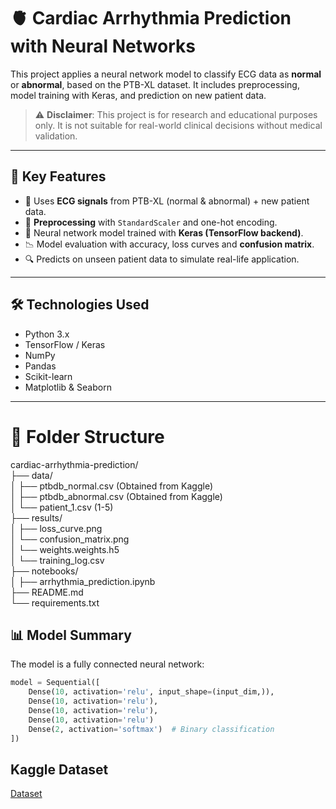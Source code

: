 # 🫀 Cardiac Arrhythmia Prediction with Neural Networks

This project applies a neural network model to classify ECG data as **normal** or **abnormal**, based on the PTB-XL dataset. It includes preprocessing, model training with Keras, and prediction on new patient data.

> ⚠️ **Disclaimer**: This project is for research and educational purposes only. It is not suitable for real-world clinical decisions without medical validation.

---

## 📌 Key Features

- 🧪 Uses **ECG signals** from PTB-XL (normal & abnormal) + new patient data.
- 🔬 **Preprocessing** with `StandardScaler` and one-hot encoding.
- 🧠 Neural network model trained with **Keras (TensorFlow backend)**.
- 📉 Model evaluation with accuracy, loss curves and **confusion matrix**.
- 🔍 Predicts on unseen patient data to simulate real-life application.

---

## 🛠️ Technologies Used

- Python 3.x
- TensorFlow / Keras
- NumPy
- Pandas
- Scikit-learn
- Matplotlib & Seaborn

---

# 📁 Folder Structure
cardiac-arrhythmia-prediction/  
├── data/  
│   ├── ptbdb_normal.csv (Obtained from Kaggle)    
│   ├── ptbdb_abnormal.csv (Obtained from Kaggle)  
│   └── patient_1.csv (1-5)  
├── results/  
│   ├── loss_curve.png  
│   └── confusion_matrix.png  
│   └── weights.weights.h5  
│   └── training_log.csv  
├── notebooks/  
│   ├── arrhythmia_prediction.ipynb  
├── README.md  
└── requirements.txt  

## 📊 Model Summary

The model is a fully connected neural network:

```python
model = Sequential([
    Dense(10, activation='relu', input_shape=(input_dim,)),
    Dense(10, activation='relu'),
    Dense(10, activation='relu'),
    Dense(10, activation='relu')
    Dense(2, activation='softmax')  # Binary classification
])
```

## Kaggle Dataset
[Dataset](https://www.kaggle.com/datasets/shayanfazeli/heartbeat)
